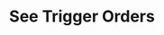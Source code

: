---
title: See Trigger Orders
position_number: 4
type: get
description: /future/trade/v1/entrust/plan-list
parameters:
    -
        name: symbol
        type: string
        mandatory: true
        default: N/A
        description: "Trading pairs (queries all trading pairs if not passed)\t"
        ranges:
    -
        name: page
        type: integer
        mandatory: false
        default: 1
        description: Page
        ranges:
    -
        name: size
        type: integer
        mandatory: false
        default: 10
        description: Quantity of a single page
        ranges:
    -
        name: startTime
        type: integer
        mandatory: false
        default: N/A
        description: Start time
        ranges:
    -
        name: endTime
        type: integer
        mandatory: false
        default: N/A
        description: End time
        ranges:
    -
        name: state
        type: string
        mandatory: true
        default: N/A
        description: >-
            Order status
            NOT_TRIGGERED：New order (not triggered);TRIGGERING:Triggering;TRIGGERED:Triggered;USER_REVOCATION:User revocation;PLATFORM_REVOCATION:Platform revocation (rejection);EXPIRED:expired;UNFINISHED:Unfinished;HISTORY:(History)
        ranges: >-
            NOT_TRIGGERED;TRIGGERING;TRIGGERED;USER_REVOCATION;PLATFORM_REVOCATION;EXPIRED;UNFINISHED;HISTORY
          
content_markdown: |-

                  #### **Limit Flow Rules**

                  200/s/apikey
left_code_blocks:
    -
        code_block: "public void getMarketConfig() {\r\n\tString text = HttpUtil.get(URL + \"/data/api/future/trade/v1/getMarketConfig\");\r\n\tSystem.out.println(text);\r\n}"
        title: Java
        language: java
right_code_blocks:
    - code_block: |-
        {
          "error": {
            "code": "",
            "msg": ""
          },
          "msgInfo": "",
          "result": {
            "items": [
              {
                "clientOrderId": "", //Client order ID
                "closePosition": false, //Whether triggered to close all
                "createdTime": 0, //Create time
                "entrustId": 0, //Order ID
                "entrustType": "", //Order type
                "marketOrderLevel": 0, //Best market price
                "orderSide": "", //Order side
                "ordinary": true,
                "origQty": 0, //Quantity (Cont)
                "positionSide": "", //osition side
                "price": 0, //Order price
                "state": "", //Order state:NOT_TRIGGERED：New order (not triggered);TRIGGERING:Triggering;TRIGGERED:Triggered;USER_REVOCATION:User revocation;PLATFORM_REVOCATION:Platform revocation (rejection);EXPIRED:expired;UNFINISHED:Unfinished;HISTORY:(History)
                "stopPrice": 0, //Trigger price
                "symbol": "", //Trading pair
                "timeInForce": "", //Valid way
                "triggerPriceType": "" //Trigger price type
              }
            ],
            "page": 0,
            "ps": 0,
            "total": 0
          },
          "returnCode": 0
        }
      title: Response
      language: json
---